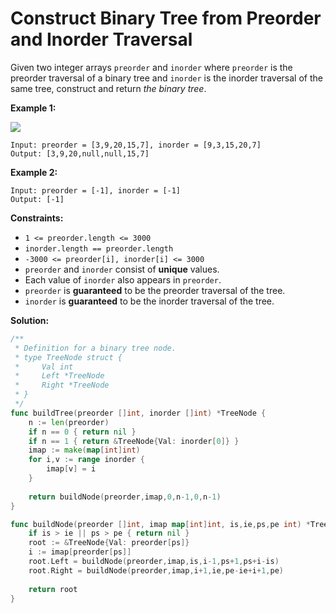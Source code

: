 # Construct Binary Tree from Preorder and Inorder Traversal

Given two integer arrays  `preorder`  and  `inorder`  where  `preorder`  is the preorder traversal of a binary tree and  `inorder`  is the inorder traversal of the same tree, construct and return  _the binary tree_.

**Example 1:**

![](https://assets.leetcode.com/uploads/2021/02/19/tree.jpg)

    Input: preorder = [3,9,20,15,7], inorder = [9,3,15,20,7]
    Output: [3,9,20,null,null,15,7]

**Example 2:**

    Input: preorder = [-1], inorder = [-1]
    Output: [-1]

**Constraints:**

-   `1 <= preorder.length <= 3000`
-   `inorder.length == preorder.length`
-   `-3000 <= preorder[i], inorder[i] <= 3000`
-   `preorder`  and  `inorder`  consist of  **unique**  values.
-   Each value of  `inorder`  also appears in  `preorder`.
-   `preorder`  is  **guaranteed**  to be the preorder traversal of the tree.
-   `inorder`  is  **guaranteed**  to be the inorder traversal of the tree.

**Solution:**

```go
/**
 * Definition for a binary tree node.
 * type TreeNode struct {
 *     Val int
 *     Left *TreeNode
 *     Right *TreeNode
 * }
 */
func buildTree(preorder []int, inorder []int) *TreeNode {
    n := len(preorder)
    if n == 0 { return nil }
    if n == 1 { return &TreeNode{Val: inorder[0]} }
    imap := make(map[int]int)
    for i,v := range inorder {
        imap[v] = i
    }
    
    return buildNode(preorder,imap,0,n-1,0,n-1)
}

func buildNode(preorder []int, imap map[int]int, is,ie,ps,pe int) *TreeNode {
    if is > ie || ps > pe { return nil }
    root := &TreeNode{Val: preorder[ps]}
    i := imap[preorder[ps]]
    root.Left = buildNode(preorder,imap,is,i-1,ps+1,ps+i-is)
    root.Right = buildNode(preorder,imap,i+1,ie,pe-ie+i+1,pe)
    
    return root
}
```